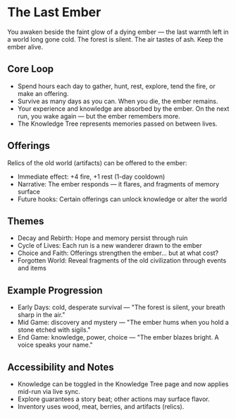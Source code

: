 # The Last Ember

You awaken beside the faint glow of a dying ember — the last warmth left in a world long gone cold. The forest is silent. The air tastes of ash. Keep the ember alive.

## Core Loop

- Spend hours each day to gather, hunt, rest, explore, tend the fire, or make an offering.
- Survive as many days as you can. When you die, the ember remains.
- Your experience and knowledge are absorbed by the ember. On the next run, you wake again — but the ember remembers more.
- The Knowledge Tree represents memories passed on between lives.

## Offerings

Relics of the old world (artifacts) can be offered to the ember:

- Immediate effect: +4 fire, +1 rest (1-day cooldown)
- Narrative: The ember responds — it flares, and fragments of memory surface
- Future hooks: Certain offerings can unlock knowledge or alter the world

## Themes

- Decay and Rebirth: Hope and memory persist through ruin
- Cycle of Lives: Each run is a new wanderer drawn to the ember
- Choice and Faith: Offerings strengthen the ember… but at what cost?
- Forgotten World: Reveal fragments of the old civilization through events and items

## Example Progression

- Early Days: cold, desperate survival — "The forest is silent, your breath sharp in the air."
- Mid Game: discovery and mystery — "The ember hums when you hold a stone etched with sigils."
- End Game: knowledge, power, choice — "The ember blazes bright. A voice speaks your name."

## Accessibility and Notes

- Knowledge can be toggled in the Knowledge Tree page and now applies mid-run via live sync.
- Explore guarantees a story beat; other actions may surface flavor.
- Inventory uses wood, meat, berries, and artifacts (relics).
